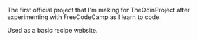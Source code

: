 The first official project that I'm making for TheOdinProject after experimenting with FreeCodeCamp as I learn to code.

Used as a basic recipe website.